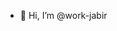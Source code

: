 - 👋 Hi, I’m @work-jabir
<!---
work-jabir/work-jabir is a ✨ special ✨ repository because its `README.md` (this file) appears on your GitHub profile.
You can click the Preview link to take a look at your changes.
--->
